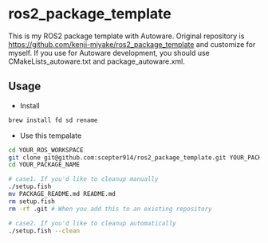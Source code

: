 # ros2_package_template

This is my ROS2 package template with Autoware.
Original repository is <https://github.com/kenji-miyake/ros2_package_template> and customize for myself.
If you use for Autoware development, you should use CMakeLists_autoware.txt and package_autoware.xml.


## Usage

- Install

```sh
brew install fd sd rename
```

- Use this tempalate

```sh
cd YOUR_ROS_WORKSPACE
git clone git@github.com:scepter914/ros2_package_template.git YOUR_PACKAGE_NAME
cd YOUR_PACKAGE_NAME

# case1. If you'd like to cleanup manually
./setup.fish
mv PACKAGE_README.md README.md
rm setup.fish
rm -rf .git # When you add this to an existing repository

# case2. If you'd like to cleanup automatically
./setup.fish --clean
```



